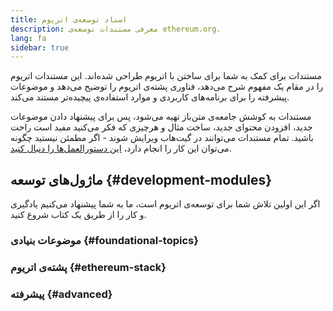 ```yaml
---
title: اسناد توسعه‌‌ی اتریوم
description: معرفی مستندات توسعه‌ی ethereum.org.
lang: fa
sidebar: true
---
```


مستندات برای کمک به شما برای ساختن با اتریوم طراحی شده‌اند. این مستندات اتریوم را در مقام یک مفهوم شرح می‌دهد، فناوری پشته‌ی اتریوم را توضیح می‌دهد و موضوعات پیشرفته را برای برنامه‌های کاربردی و موارد استفاده‌ی پیچیده‌تر مستند می‌کند.

مستندات به کوشش جامعه‌ی متن‌باز تهیه می‌شود، پس برای پیشنهاد دادن موضوعات جدید، افزودن محتوای جدید، ساخت مثال و هرچیزی که فکر می‌کنید مفید است راحت باشید. تمام مستندات می‌توانند در گیت‌هاب ویرایش شوند - اگر مطمئن نیستید چگونه می‌توان این کار را انجام دارد، [ این دستورالعمل‌ها را دنبال کنید](https://github.com/ethereum/ethereum-org-website/tree/dev/docs/editing-markdown.md).

## ماژول‌های توسعه {#development-modules}

اگر این اولین تلاش شما برای توسعه‌ی اتریوم است، ما به شما پیشنهاد می‌کنیم یادگیری و کار را از طریق یک کتاب شروع کنید.

### موضوعات بنیادی {#foundational-topics}

<DeveloperDocsLinks headerId="foundational-topics" />

### پشته‌ی اتریوم {#ethereum-stack}

<DeveloperDocsLinks headerId="ethereum-stack" />

### پیشرفته {#advanced}

<DeveloperDocsLinks headerId="advanced" />
